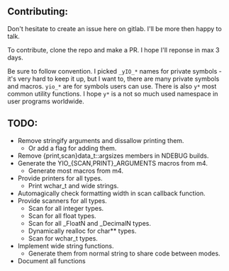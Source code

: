 ## Contributing:

Don't hesitate to create an issue here on gitlab. I'll be more then happy to talk.

To contribute, clone the repo and make a PR. I hope I'll reponse in max 3 days.

Be sure to follow convention. I picked `_yIO_*` names for private symbols - it's 
very hard to keep it up, but I want to, there are many private symbols and macros.
`yio_*` are for symbols users can use. There is also `y*` most common utility functions.
I hope `y*` is a not so much used namespace in user programs worldwide.

## TODO:


- Remove stringify arguments and dissallow printing them.
    - Or add a flag for adding them.
- Remove {print,scan}data_t::argsizes members in NDEBUG builds.
- Generate the YIO_{SCAN,PRINT}_ARGUMENTS macros from m4.
    - Generate most macros from m4.
- Provide printers for all types.
    - Print wchar_t and wide strings.
- Automagically check formatting width in scan callback function. 
- Provide scanners for all types.
    - Scan for all integer types.
    - Scan for all float types.
    - Scan for all _FloatN and _DecimalN types.
    - Dynamically realloc for char** types.
    - Scan for wchar_t types.
- Implement wide string functions.
    - Generate them from normal string to share code between modes.
- Document all functions
